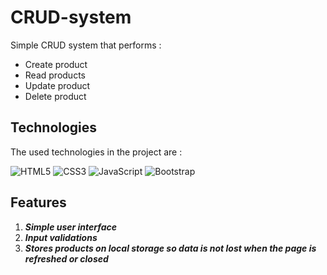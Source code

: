# CRUD-system

Simple CRUD system that performs :

- Create product
- Read products
- Update product
- Delete product

## Technologies

The used technologies in the project are :

![HTML5](https://img.shields.io/badge/HTML5-E34F26?style=for-the-badge&logo=html5&logoColor=white)
![CSS3](https://img.shields.io/badge/CSS3-1572B6?style=for-the-badge&logo=css3&logoColor=white)
![JavaScript](https://img.shields.io/badge/JavaScript-323330?style=for-the-badge&logo=javascript&logoColor=F7DF1E)
![Bootstrap](https://img.shields.io/badge/Bootstrap-563D7C?style=for-the-badge&logo=bootstrap&logoColor=white)

## Features

1. **_Simple user interface_**
2. **_Input validations_**
3. **_Stores products on local storage so data is not lost when the page is refreshed or closed_**
